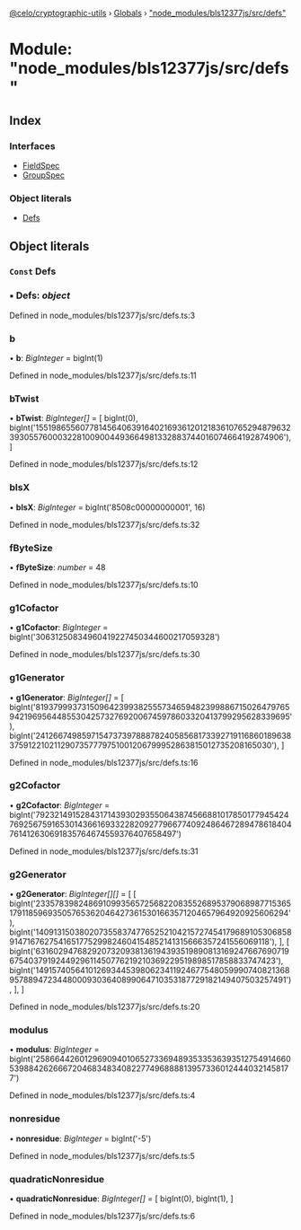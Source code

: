 [@celo/cryptographic-utils](../README.md) › [Globals](../globals.md) › ["node_modules/bls12377js/src/defs"](_node_modules_bls12377js_src_defs_.md)

# Module: "node_modules/bls12377js/src/defs"

## Index

### Interfaces

* [FieldSpec](../interfaces/_node_modules_bls12377js_src_defs_.fieldspec.md)
* [GroupSpec](../interfaces/_node_modules_bls12377js_src_defs_.groupspec.md)

### Object literals

* [Defs](_node_modules_bls12377js_src_defs_.md#const-defs)

## Object literals

### `Const` Defs

### ▪ **Defs**: *object*

Defined in node_modules/bls12377js/src/defs.ts:3

###  b

• **b**: *BigInteger* = bigInt(1)

Defined in node_modules/bls12377js/src/defs.ts:11

###  bTwist

• **bTwist**: *BigInteger[]* = [
    bigInt(0),
    bigInt('155198655607781456406391640216936120121836107652948796323930557600032281009004493664981332883744016074664192874906'),
  ]

Defined in node_modules/bls12377js/src/defs.ts:12

###  blsX

• **blsX**: *BigInteger* = bigInt('8508c00000000001', 16)

Defined in node_modules/bls12377js/src/defs.ts:32

###  fByteSize

• **fByteSize**: *number* = 48

Defined in node_modules/bls12377js/src/defs.ts:10

###  g1Cofactor

• **g1Cofactor**: *BigInteger* = bigInt('30631250834960419227450344600217059328')

Defined in node_modules/bls12377js/src/defs.ts:30

###  g1Generator

• **g1Generator**: *BigInteger[]* = [
    bigInt('81937999373150964239938255573465948239988671502647976594219695644855304257327692006745978603320413799295628339695'),
    bigInt('241266749859715473739788878240585681733927191168601896383759122102112907357779751001206799952863815012735208165030'),
  ]

Defined in node_modules/bls12377js/src/defs.ts:16

###  g2Cofactor

• **g2Cofactor**: *BigInteger* = bigInt('7923214915284317143930293550643874566881017850177945424769256759165301436616933228209277966774092486467289478618404761412630691835764674559376407658497')

Defined in node_modules/bls12377js/src/defs.ts:31

###  g2Generator

• **g2Generator**: *BigInteger[][]* = [
    [
      bigInt('233578398248691099356572568220835526895379068987715365179118596935057653620464273615301663571204657964920925606294'),
      bigInt('140913150380207355837477652521042157274541796891053068589147167627541651775299824604154852141315666357241556069118'),
    ],
    [
      bigInt('63160294768292073209381361943935198908131692476676907196754037919244929611450776219210369229519898517858833747423'),
      bigInt('149157405641012693445398062341192467754805999074082136895788947234480009303640899064710353187729182149407503257491'),
    ],
  ]

Defined in node_modules/bls12377js/src/defs.ts:20

###  modulus

• **modulus**: *BigInteger* = bigInt('258664426012969094010652733694893533536393512754914660539884262666720468348340822774968888139573360124440321458177')

Defined in node_modules/bls12377js/src/defs.ts:4

###  nonresidue

• **nonresidue**: *BigInteger* = bigInt('-5')

Defined in node_modules/bls12377js/src/defs.ts:5

###  quadraticNonresidue

• **quadraticNonresidue**: *BigInteger[]* = [
    bigInt(0),
    bigInt(1),
  ]

Defined in node_modules/bls12377js/src/defs.ts:6
